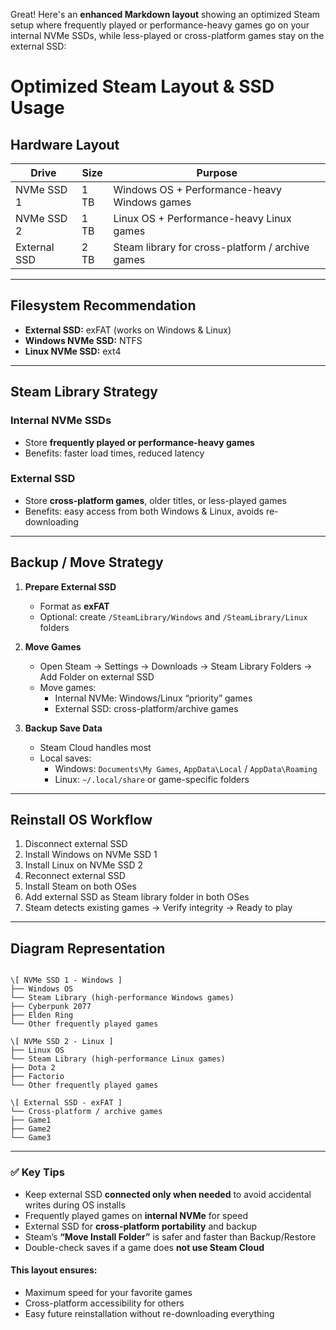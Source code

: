 Great! Here's an **enhanced Markdown layout** showing an optimized Steam setup where frequently played or performance-heavy games go on your internal NVMe SSDs, while less-played or cross-platform games stay on the external SSD:

# Optimized Steam Layout & SSD Usage

## Hardware Layout

| Drive          | Size       | Purpose                                  |
|----------------|-----------|------------------------------------------|
| NVMe SSD 1     | 1 TB      | Windows OS + Performance-heavy Windows games |
| NVMe SSD 2     | 1 TB      | Linux OS + Performance-heavy Linux games |
| External SSD   | 2 TB      | Steam library for cross-platform / archive games |

---

## Filesystem Recommendation

- **External SSD:** exFAT (works on Windows & Linux)
- **Windows NVMe SSD:** NTFS
- **Linux NVMe SSD:** ext4

---

## Steam Library Strategy

### Internal NVMe SSDs
- Store **frequently played or performance-heavy games**
- Benefits: faster load times, reduced latency

### External SSD
- Store **cross-platform games**, older titles, or less-played games
- Benefits: easy access from both Windows & Linux, avoids re-downloading

---

## Backup / Move Strategy

1. **Prepare External SSD**
   - Format as **exFAT**
   - Optional: create `/SteamLibrary/Windows` and `/SteamLibrary/Linux` folders

2. **Move Games**
   - Open Steam → Settings → Downloads → Steam Library Folders → Add Folder on external SSD
   - Move games:
     - Internal NVMe: Windows/Linux “priority” games
     - External SSD: cross-platform/archive games

3. **Backup Save Data**
   - Steam Cloud handles most
   - Local saves:
     - Windows: `Documents\My Games`, `AppData\Local` / `AppData\Roaming`
     - Linux: `~/.local/share` or game-specific folders

---

## Reinstall OS Workflow

1. Disconnect external SSD
2. Install Windows on NVMe SSD 1
3. Install Linux on NVMe SSD 2
4. Reconnect external SSD
5. Install Steam on both OSes
6. Add external SSD as Steam library folder in both OSes
7. Steam detects existing games → Verify integrity → Ready to play

---

## Diagram Representation

```

\[ NVMe SSD 1 - Windows ]
├── Windows OS
└── Steam Library (high-performance Windows games)
├── Cyberpunk 2077
├── Elden Ring
└── Other frequently played games

\[ NVMe SSD 2 - Linux ]
├── Linux OS
└── Steam Library (high-performance Linux games)
├── Dota 2
├── Factorio
└── Other frequently played games

\[ External SSD - exFAT ]
└── Cross-platform / archive games
├── Game1
├── Game2
└── Game3

```

---

### ✅ Key Tips

- Keep external SSD **connected only when needed** to avoid accidental writes during OS installs
- Frequently played games on **internal NVMe** for speed
- External SSD for **cross-platform portability** and backup
- Steam’s **“Move Install Folder”** is safer and faster than Backup/Restore
- Double-check saves if a game does **not use Steam Cloud**

#### This layout ensures:

* Maximum speed for your favorite games
* Cross-platform accessibility for others
* Easy future reinstallation without re-downloading everything
